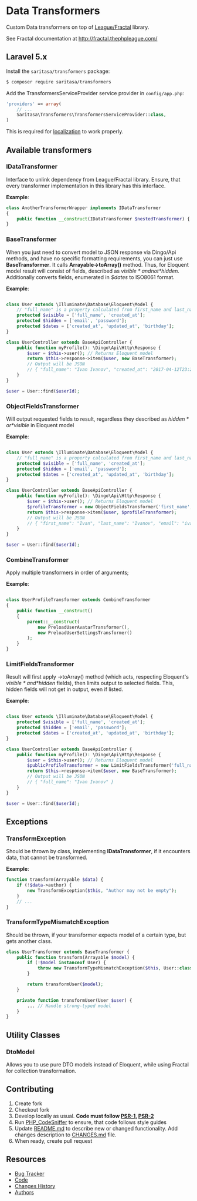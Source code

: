 # Data Transformers

Custom Data transformers on top of [League/Fractal](https://github.com/thephpleague/fractal) library.

See Fractal documentation at http://fractal.thephpleague.com/


## Laravel 5.x

Install the ```saritasa/transformers``` package:

```bash
$ composer require saritasa/transformers
```

Add the TransformersServiceProvider service provider in ``config/app.php``:

```php
'providers' => array(
    // ...
    Saritasa\Transformers\TransformersServiceProvider::class,
)
```

This is required for [localization](https://laravel.com/docs/localization) to work properly.

## Available transformers

### IDataTransformer
Interface to unlink dependency from League/Fractal library.
Ensure, that every transformer implementation in this library has this interface.

**Example**:
```php
class AnotherTransformerWrapper implements IDataTransformer
{
    public function __construct(IDataTransformer $nestedTransformer) { ... }
}
```

### BaseTransformer
When you just need to convert model to JSON response via Dingo/Api methods,
and have no specific formatting requirements, you can just use
**BaseTransformer**. It calls **Arrayable->toArray()** method.
Thus, for Eloquent model result will consist of fields,
described as *$visible* and not *$hidden.*
Additionally converts fields, enumerated in *$dates* to ISO8061 format.

**Example**:
```php

class User extends \Illuminate\Database\Eloquent\Model {
    // "full_name" is a property calculated from first_name and last_name
    protected $visible = ['full_name', 'created_at'];
    protected $hidden = ['email', 'password'];
    protected $dates = ['created_at', 'updated_at', 'birthday'];
}

class UserController extends BaseApiController {
    public function myProfile(): \Dingo\Api\Http\Response {
        $user = $this->user(); // Returns Eloquent model
        return $this->response->item($user, new BaseTransformer);
        // Output will be JSON
        // { "full_name": "Ivan Ivanov", "created_at": "2017-04-12T23:20:50.52Z" }
    }
}

$user = User::find($userId);

```

### ObjectFieldsTransformer
Will output requested fields to result, regardless they described as
*$hidden* or *$visible* in Eloquent model

**Example**:
```php

class User extends \Illuminate\Database\Eloquent\Model {
    // "full_name" is a property calculated from first_name and last_name
    protected $visible = ['full_name', 'created_at'];
    protected $hidden = ['email', 'password'];
    protected $dates = ['created_at', 'updated_at', 'birthday'];
}

class UserController extends BaseApiController {
    public function myProfile(): \Dingo\Api\Http\Response {
        $user = $this->user(); // Returns Eloquent model
        $profileTransformer = new ObjectFieldsTransformer('first_name', 'last_name', 'email', 'birthday');
        return $this->response->item($user, $profileTransformer);
        // Output will be JSON
        // { "first_name": "Ivan", "last_name": "Ivanov", "email": "ivanov@mail.ru", "birthday": "1985-04-12T00:00:00.00Z" }
    }
}

$user = User::find($userId);

```


### CombineTransformer
Apply multiple transformers in order of arguments;

**Example**:
```php

class UserProfileTransformer extends CombineTransformer
{
    public function __construct()
    {
        parent::__construct(
            new PreloadUserAvatarTransformer(),
            new PreloadUserSettingsTransformer()
        );
    }
}

```

### LimitFieldsTransformer
Result will first apply ->toArray() method (which acts, respecting Eloquent's
*$visible* and *$hidden* fields), then limits output to selected fields.
This, hidden fields will not get in output, even if listed.

**Example**:
```php

class User extends \Illuminate\Database\Eloquent\Model {
    protected $visible = ['full_name', 'created_at'];
    protected $hidden = ['email', 'password'];
    protected $dates = ['created_at', 'updated_at', 'birthday'];
}

class UserController extends BaseApiController {
    public function myProfile(): \Dingo\Api\Http\Response {
        $user = $this->user(); // Returns Eloquent model
        $publicProfileTransformer = new LimitFieldsTransformer('full_name', 'birthday');
        return $this->response->item($user, new BaseTransformer);
        // Output will be JSON
        // { "full_name": "Ivan Ivanov" }
    }
}

$user = User::find($userId);

```

## Exceptions
### TransformException
Should be thrown by class, implementing **IDataTransformer**, if it encounters data,
that cannot be transformed.

**Example**:
```php
function transform(Arrayable $data) {
    if (!$data->author) {
        new TransformException($this, "Author may not be empty");
    }
    // ...
}
```

### TransformTypeMismatchException
Should be thrown, if your transformer expects model of a certain type,
but gets another class.

```php
class UserTransformer extends BaseTransformer {
    public function transform(Arrayable $model) {
        if (!$model instanceof User) {
            throw new TransformTypeMismatchException($this, User::class, get_class($model));
        }

        return transformUser($model);
    }

    private function transformUser(User $user) {
        ... // Handle strong-typed model
    }
}

```

## Utility Classes

### DtoModel
Allows you to use pure DTO models instead of Eloquent, while using Fractal for
collection transformation.

## Contributing

1. Create fork
2. Checkout fork
3. Develop locally as usual. **Code must follow [PSR-1](http://www.php-fig.org/psr/psr-1/), [PSR-2](http://www.php-fig.org/psr/psr-2/)**
4. Run [PHP_CodeSniffer](https://github.com/squizlabs/PHP_CodeSniffer) to ensure, that code follows style guides
5. Update [README.md](README.md) to describe new or changed functionality. Add changes description to [CHANGES.md](CHANGES.md) file.
6. When ready, create pull request

## Resources

* [Bug Tracker](http://github.com/saritasa/php-transformers/issues)
* [Code](http://github.com/saritasa/php-transformers)
* [Changes History](CHANGES.md)
* [Authors](http://github.com/saritasa/php-transformers/contributors)
